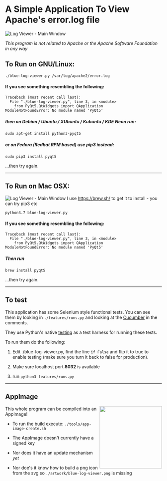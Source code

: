 # A Simple Application To View Apache's error.log file

![Log Viewer - Main Window](https://nshiell.com/img/blue-log-viewer/product-ubuntu-v1-2-0.png)

*This program is not related to Apache or the Apache Software Foundation in any way*

## To Run on GNU/Linux:
`./blue-log-viewer.py /var/log/apache2/error.log`

#### If you see something resembling the following:
```
Traceback (most recent call last):
  File "./blue-log-viewer.py", line 3, in <module>
    from PyQt5.QtWidgets import QApplication
ModuleNotFoundError: No module named 'PyQt5'
```

##### then on Debian / Ubuntu / XUbuntu / Kubuntu / KDE Neon run:
`sudo apt-get install python3-pyqt5`

##### or on Fedora (Redhat RPM based) use pip3 instead:
```sudo pip3 install pyqt5```


...then try again.

_______________________________________________________

## To Run on Mac OSX:
![Log Viewer - Main Window](https://nshiell.com/img/blue-log-viewer/product-osx-v1-2-0.png)
I use https://brew.sh/ to get it to install - you can try pip3 etc

`python3.7 blue-log-viewer.py`

#### If you see something resembling the following:
```
Traceback (most recent call last):
  File "./blue-log-viewer.py", line 3, in <module>
    from PyQt5.QtWidgets import QApplication
ModuleNotFoundError: No module named 'PyQt5'
```
##### Then run
```brew install pyqt5```

...then try again.


_______________________________________________________

## To test
This application has some Selenium style functional tests.
You can see them by looking in `./features/runs.py` and looking at the [Cucumber](https://cucumber.io/docs/gherkin/reference/) in the comments.

They use Python's native [testing](https://docs.python.org/3/library/unittest.html) as a test harness for running these tests.

To run them do the following:

  1. Edit ./blue-log-viewer.py, find the line `if False` and flip it to true to enable testing (make sure you turn it back to false for production).

  2. Make sure localhost port **8032** is available

  3. run `python3 features/runs.py`

_______________________________________________________

## AppImage

<img src="https://upload.wikimedia.org/wikipedia/commons/7/73/App-image-logo.svg" style="float: right; width: 200px">

This whole program can be compiled into an AppImage!
* To run the build execute: `./tools/app-image-create.sh`

* The AppImage doesn't currently have a signed key

* Nor does it have an update mechanism *yet*

* Nor doe's it know how to build a png icon from the svg so `./artwork/blue-log-viewer.png` is missing
